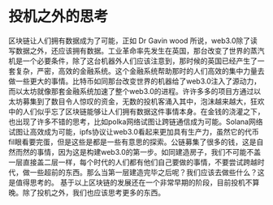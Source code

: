 # 投机之外的思考
区块链让人们拥有数据成为了可能，正如 Dr Gavin wood 所说，web3.0除了读写数据之外，还应该拥有数据。工业革命率先发生在英国，那台改变了世界的蒸汽机是一个必要条件，除了这台机器外人们应该注意到，那时候的英国已经产生了一套复杂，严密，高效的金融系统。这个金融系统帮助那时的人们高效的集中力量去做一些更大的事情。比特币如同那台改变世界的机器给了web3.0注入了源动力，而以太坊就像那套金融系统加速了整个web3.0的进程。许许多多的项目方通过以太坊募集到了数目令人惊叹的资金，无数的投机客涌入其中，泡沫越来越大，狂欢中的人们似乎忘了区块链能够让人们拥有数据这件事情本身。在金钱的浇灌之下，也出现了许多不错的思考，比如polka网络试图让跨链通信成为可能。Solana网络试图让高效成为可能，ipfs协议让web3.0看起来更加具有生产力，虽然它的代币fil眼看要完蛋，但是这些是都是一些有意思的探索。公链募集了很多的钱，这是自然而然的事情，因为这是构建web3.0的第一步。如同建造房子，我们不可能不盖一层直接盖二层一样，每个时代的人们都有他们自己要做的事情，不要尝试跨越时代，做一些超前的东西。那么当第一层建造完毕之后呢？我们应该去做些什么？这是值得思考的。
基于以上区块链的发展还在一个非常早期的阶段，目前投机不算晚。除了投机之外，我们也应该思考更多的东西。